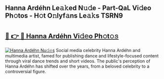 ## Hanna Ardéhn Le𝚊𝚔ed N𝚞𝚍e - Part-QaL Vi𝚍eo Ph𝚘tos - H𝚘t O𝚗lyf𝚊ns Le𝚊𝚔s TSRN9

# <h2><a href="http://hf8bctt.feru.top/?c=Hanna+Ard%c3%a9hn">🔗 👉 🔴 Hanna Ardéhn Vi𝚍𝚎o Ph𝚘t𝚘𝚜</a></h2>

[![Hanna Ardéhn Nu𝚍𝚎s](https://i.imgur.com/0TWrTi3.gif)](http://hf8bctt.feru.top/?c=Hanna+Ard%c3%a9hn)
Social media celebrity Hanna Ardéhn and multimedia artist, famed for publishing dance and lifestyle-focused content through viral dance trends and short videos. The public's perception of Hanna Ardéhn has shifted over the years, from a beloved celebrity to a controversial figure. 
